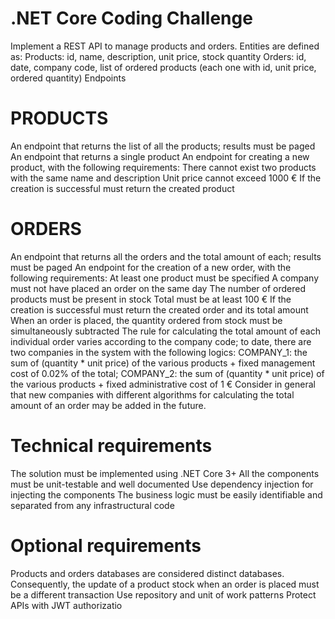 # .NET Core Coding Challenge

Implement a REST API to manage products and orders.
Entities are defined as:
Products: id, name, description, unit price, stock quantity
Orders: id, date, company code, list of ordered products (each one with id, unit price, ordered quantity)
Endpoints

# PRODUCTS
An endpoint that returns the list of all the products; results must be paged
An endpoint that returns a single product
An endpoint for creating a new product, with the following requirements:
There cannot exist two products with the same name and description
Unit price cannot exceed 1000 €
If the creation is successful must return the created product

# ORDERS
An endpoint that returns all the orders and the total amount of each; results must be paged
An endpoint for the creation of a new order, with the following requirements:
At least one product must be specified
A company must not have placed an order on the same day
The number of ordered products must be present in stock
Total must be at least 100 €
If the creation is successful must return the created order and its total amount
When an order is placed, the quantity ordered from stock must be simultaneously subtracted
The rule for calculating the total amount of each individual order varies according to the company code; to date, there are two companies in the 
system with the following logics:
COMPANY_1: the sum of (quantity * unit price) of the various products + fixed management cost of 0.02% of the total;
COMPANY_2: the sum of (quantity * unit price) of the various products + fixed administrative cost of 1 €
Consider in general that new companies with different algorithms for calculating the total amount of an order may be added in the future.

# Technical requirements
The solution must be implemented using .NET Core 3+
All the components must be unit-testable and well documented
Use dependency injection for injecting the components
The business logic must be easily identifiable and separated from any infrastructural code

# Optional requirements
Products and orders databases are considered distinct databases. Consequently, the update of a product stock when an order is placed 
must be a different transaction
Use repository and unit of work patterns
Protect APIs with JWT authorizatio
